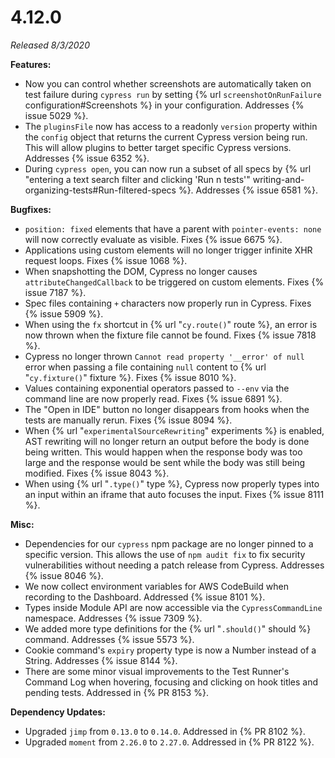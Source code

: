# 4.12.0

*Released 8/3/2020*

**Features:**

- Now you can control whether screenshots are automatically taken on test failure during `cypress run` by setting {% url `screenshotOnRunFailure` configuration#Screenshots %} in your configuration. Addresses {% issue 5029 %}.
- The `pluginsFile` now has access to a readonly `version` property within the `config` object that returns the current Cypress version being run. This will allow plugins to better target specific Cypress versions. Addresses {% issue 6352 %}.
- During `cypress open`, you can now run a subset of all specs by {% url "entering a text search filter and clicking 'Run n tests'" writing-and-organizing-tests#Run-filtered-specs %}. Addresses {% issue 6581 %}.

**Bugfixes:**

- `position: fixed` elements that have a parent with `pointer-events: none` will now correctly evaluate as visible. Fixes {% issue 6675 %}.
- Applications using custom elements will no longer trigger infinite XHR request loops. Fixes {% issue 1068 %}.
- When snapshotting the DOM, Cypress no longer causes `attributeChangedCallback` to be triggered on custom elements. Fixes {% issue 7187 %}.
- Spec files containing `+` characters now properly run in Cypress. Fixes {% issue 5909 %}.
- When using the `fx` shortcut in {% url "`cy.route()`" route %}, an error is now thrown when the fixture file cannot be found. Fixes {% issue 7818 %}.
- Cypress no longer thrown `Cannot read property '__error' of null` error when passing a file containing `null` content to {% url "`cy.fixture()`" fixture %}. Fixes {% issue 8010 %}.
- Values containing exponential operators passed to `--env` via the command line are now properly read. Fixes {% issue 6891 %}.
- The "Open in IDE" button no longer disappears from hooks when the tests are manually rerun. Fixes {% issue 8094 %}.
- When {% url "`experimentalSourceRewriting`" experiments %} is enabled, AST rewriting will no longer return an output before the body is done being written. This would happen when the response body was too large and the response would be sent while the body was still being modified. Fixes {% issue 8043 %}.
- When using {% url "`.type()`" type %}, Cypress now properly types into an input within an iframe that auto focuses the input. Fixes {% issue 8111 %}.

**Misc:**

- Dependencies for our `cypress` npm package are no longer pinned to a specific version. This allows the use of `npm audit fix` to fix security vulnerabilities without needing a patch release from Cypress. Addresses {% issue 8046 %}.
- We now collect environment variables for AWS CodeBuild when recording to the Dashboard. Addressed {% issue 8101 %}.
- Types inside Module API are now accessible via the `CypressCommandLine` namespace. Addresses {% issue 7309 %}.
- We added more type definitions for the {% url "`.should()`" should %} command. Addresses {% issue 5573 %}.
- Cookie command's `expiry` property type is now a Number instead of a String. Addresses {% issue 8144 %}.
- There are some minor visual improvements to the Test Runner's Command Log when hovering, focusing and clicking on hook titles and pending tests. Addressed in {% PR 8153 %}.

**Dependency Updates:**

- Upgraded `jimp` from `0.13.0` to `0.14.0`. Addressed in {% PR 8102 %}.
- Upgraded `moment` from `2.26.0` to `2.27.0`. Addressed in {% PR 8122 %}.
